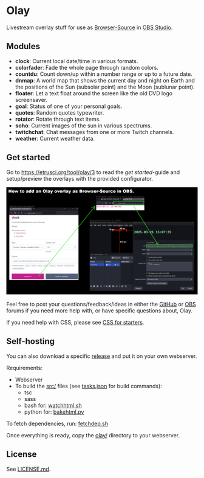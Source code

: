 # Olay

Livestream overlay stuff for use as [Browser-Source](https://obsproject.com/kb/browser-source) in [OBS Studio](https://obsproject.com/).




## Modules

- **clock**: Current local date/time in various formats.
- **colorfader**: Fade the whole page through random colors.
- **countdu**: Count down/up within a number range or up to a future date.
- **dnmap**: A world map that shows the current day and night on Earth and the positions of the Sun (subsolar point) and the Moon (sublunar point).
- **floater**: Let a text float around the screen like the old DVD logo screensaver.
- **goal**: Status of one of your personal goals.
- **quotes**: Random quotes typewriter.
- **rotator**: Rotate through text items.
- **soho**: Current images of the sun in various spectrums.
- **twitchchat**: Chat messages from one or more Twitch channels.
- **weather**: Current weather data.




## Get started

Go to <https://etrusci.org/tool/olay/3> to read the *get started*-guide and setup/preview the overlays with the provided configurator.

![Basic Browser-Source usage](./olay/browser-source.png)

Feel free to post your questions/feedback/ideas in either the [GitHub](https://github.com/etrusci-org/olay/discussions) or [OBS](https://obsproject.com/forum/threads/olay.184803) forums if you need more help with, or have specific questions about, Olay.

If you need help with CSS, please see [CSS for starters](./CSS.md).




## Self-hosting

You can also download a specific [release](https://github.com/etrusci-org/olay/releases) and put it on your own webserver.

Requirements:

- Webserver
- To build the [src/](./src/) files (see [tasks.json](./.vscode/tasks.json) for build commands):
  - tsc
  - sass
  - bash for: [watchhtml.sh](./watchhtml.sh)
  - python for: [bakehtml.py](./bakehtml.py)

To fetch dependencies, run: [fetchdep.sh](./fetchdep.sh)

Once everything is ready, copy the [olay/](./olay/) directory to your webserver.




## License

See [LICENSE.md](./LICENSE.md).
